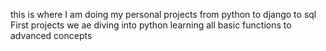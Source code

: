 this is where I am doing my personal projects from python to django to sql
First projects we ae diving into python learning all basic functions to advanced concepts

